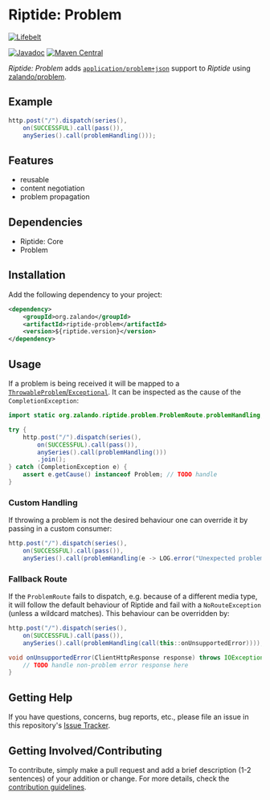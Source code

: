 # Riptide: Problem

[![Lifebelt](../docs/lifebelt.jpg)](https://pixabay.com/en/lifesaver-life-buoy-safety-rescue-933560/)

[![Javadoc](https://www.javadoc.io/badge/org.zalando/riptide-problem.svg)](http://www.javadoc.io/doc/org.zalando/riptide-problem)
[![Maven Central](https://img.shields.io/maven-central/v/org.zalando/riptide-problem.svg)](https://maven-badges.herokuapp.com/maven-central/org.zalando/riptide-problem)

*Riptide: Problem* adds [`application/problem+json`](https://tools.ietf.org/html/rfc7807) support to *Riptide* using 
[zalando/problem](https://github.com/zalando/problem).

## Example

```java
http.post("/").dispatch(series(),
    on(SUCCESSFUL).call(pass()),
    anySeries().call(problemHandling()));
```

## Features

- reusable
- content negotiation
- problem propagation

## Dependencies

- Riptide: Core
- Problem

## Installation

Add the following dependency to your project:

```xml
<dependency>
    <groupId>org.zalando</groupId>
    <artifactId>riptide-problem</artifactId>
    <version>${riptide.version}</version>
</dependency>
```

## Usage

If a problem is being received it will be mapped to a
[`ThrowableProblem`/`Exceptional`](https://github.com/zalando/problem#throwing-problems). It can be inspected as the
cause of the `CompletionException`:

```java
import static org.zalando.riptide.problem.ProblemRoute.problemHandling;

try {
    http.post("/").dispatch(series(),
        on(SUCCESSFUL).call(pass()),
        anySeries().call(problemHandling()))
        .join();
} catch (CompletionException e) {
    assert e.getCause() instanceof Problem; // TODO handle
}
```

### Custom Handling

If throwing a problem is not the desired behaviour one can override it by passing in a custom consumer:
 
```java
http.post("/").dispatch(series(),
    on(SUCCESSFUL).call(pass()),
    anySeries().call(problemHandling(e -> LOG.error("Unexpected problem", e))));
```

### Fallback Route

If the `ProblemRoute` fails to dispatch, e.g. because of a different media type, it will follow the default behaviour
of Riptide and fail with a `NoRouteException` (unless a wildcard matches). This behaviour can be overridden by:

```java
http.post("/").dispatch(series(),
    on(SUCCESSFUL).call(pass()),
    anySeries().call(problemHandling(call(this::onUnsupportedError))));

void onUnsupportedError(ClientHttpResponse response) throws IOException {
    // TODO handle non-problem error response here
}
```

## Getting Help

If you have questions, concerns, bug reports, etc., please file an issue in this repository's [Issue Tracker](../../../../issues).

## Getting Involved/Contributing

To contribute, simply make a pull request and add a brief description (1-2 sentences) of your addition or change. For
more details, check the [contribution guidelines](../.github/CONTRIBUTING.md).
